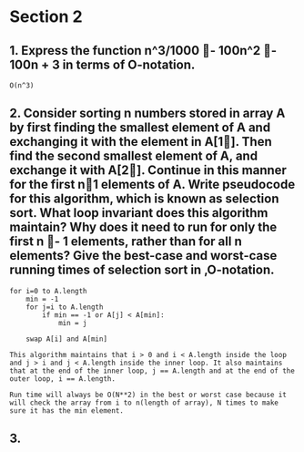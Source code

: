 # Section 2

## 1. Express the function n^3/1000 - 100n^2 - 100n + 3 in terms of O-notation.

    O(n^3)

## 2. Consider sorting n numbers stored in array A by first finding the smallest element of A and exchanging it with the element in A[1]. Then find the second smallest element of A, and exchange it with A[2]. Continue in this manner for the first n1 elements of A. Write pseudocode for this algorithm, which is known as selection sort. What loop invariant does this algorithm maintain? Why does it need to run for only the first n - 1 elements, rather than for all n elements? Give the best-case and worst-case running times of selection sort in ‚O-notation.

    for i=0 to A.length
        min = -1
        for j=i to A.length
            if min == -1 or A[j] < A[min]: 
                min = j
        
        swap A[i] and A[min]
    
    This algorithm maintains that i > 0 and i < A.length inside the loop and j > i and j < A.length inside the inner loop. It also maintains that at the end of the inner loop, j == A.length and at the end of the outer loop, i == A.length.

    Run time will always be O(N**2) in the best or worst case because it will check the array from i to n(length of array), N times to make sure it has the min element.

## 3.
